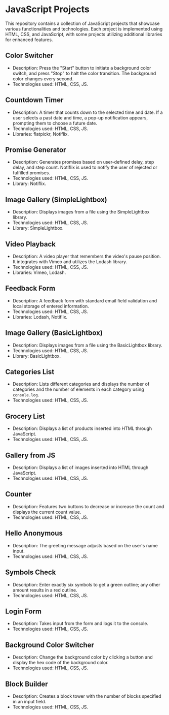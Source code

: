 # JavaScript Projects

This repository contains a collection of JavaScript projects that showcase various functionalities and technologies. Each project is implemented using HTML, CSS, and JavaScript, with some projects utilizing additional libraries for enhanced features.

## Color Switcher
- Description: Press the "Start" button to initiate a background color switch, and press "Stop" to halt the color transition. The background color changes every second.
- Technologies used: HTML, CSS, JS.

## Countdown Timer
- Description: A timer that counts down to the selected time and date. If a user selects a past date and time, a pop-up notification appears, prompting them to choose a future date.
- Technologies used: HTML, CSS, JS.
- Libraries: flatpickr, Notiflix.

## Promise Generator
- Description: Generates promises based on user-defined delay, step delay, and step count. Notiflix is used to notify the user of rejected or fulfilled promises.
- Technologies used: HTML, CSS, JS.
- Library: Notiflix.

## Image Gallery (SimpleLightbox)
- Description: Displays images from a file using the SimpleLightbox library.
- Technologies used: HTML, CSS, JS.
- Library: SimpleLightbox.

## Video Playback
- Description: A video player that remembers the video's pause position. It integrates with Vimeo and utilizes the Lodash library.
- Technologies used: HTML, CSS, JS.
- Libraries: Vimeo, Lodash.

## Feedback Form
- Description: A feedback form with standard email field validation and local storage of entered information.
- Technologies used: HTML, CSS, JS.
- Libraries: Lodash, Notiflix.

## Image Gallery (BasicLightbox)
- Description: Displays images from a file using the BasicLightbox library.
- Technologies used: HTML, CSS, JS.
- Library: BasicLightbox.

## Categories List
- Description: Lists different categories and displays the number of categories and the number of elements in each category using `console.log`.
- Technologies used: HTML, CSS, JS.

## Grocery List
- Description: Displays a list of products inserted into HTML through JavaScript.
- Technologies used: HTML, CSS, JS.

## Gallery from JS
- Description: Displays a list of images inserted into HTML through JavaScript.
- Technologies used: HTML, CSS, JS.

## Counter
- Description: Features two buttons to decrease or increase the count and displays the current count value.
- Technologies used: HTML, CSS, JS.

## Hello Anonymous
- Description: The greeting message adjusts based on the user's name input.
- Technologies used: HTML, CSS, JS.

## Symbols Check
- Description: Enter exactly six symbols to get a green outline; any other amount results in a red outline.
- Technologies used: HTML, CSS, JS.

## Login Form
- Description: Takes input from the form and logs it to the console.
- Technologies used: HTML, CSS, JS.

## Background Color Switcher
- Description: Change the background color by clicking a button and display the hex code of the background color.
- Technologies used: HTML, CSS, JS.

## Block Builder
- Description: Creates a block tower with the number of blocks specified in an input field.
- Technologies used: HTML, CSS, JS.
